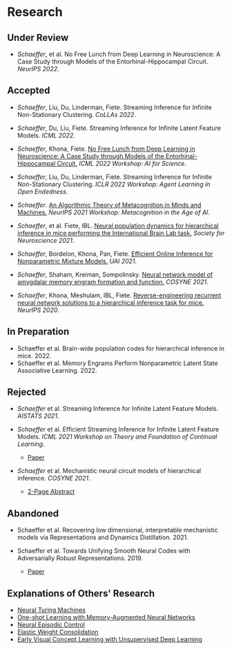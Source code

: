 # Research

## Under Review

- _Schaeffer_, et al. No Free Lunch from Deep Learning in Neuroscience: A Case Study through Models 
of the Entorhinal-Hippocampal Circuit. _NeurIPS 2022_.


## Accepted

- _Schaeffer_, Liu, Du, Linderman, Fiete. Streaming Inference for Infinite Non-Stationary Clustering.
  _CoLLAs 2022_.

- _Schaeffer_, Du, Liu, Fiete. Streaming Inference for Infinite Latent Feature Models. _ICML 2022_.

- _Schaeffer_, Khona, Fiete. [No Free Lunch from Deep Learning in Neuroscience: A Case Study through Models
  of the Entorhinal-Hippocampal Circuit.]() _ICML 2022 Workshop: AI for Science_.

- _Schaeffer_, Liu, Du, Linderman, Fiete. Streaming Inference for Infinite Non-Stationary Clustering.
  _ICLR 2022 Workshop: Agent Learning in Open Endedness_.

- _Schaeffer_. [An Algorithmic Theory of Metacognition in Minds and Machines.](research/2021_neurips_workshop_metacognition/main.html) 
  _NeurIPS 2021 Workshop: Metacognition in the Age of AI_.

- *Schaeffer*, et al. Fiete, IBL. [Neural population dynamics for hierarchical inference in mice performing 
the International Brain Lab task.](research/2021_sfn_ibl/main.html) _Society for Neuroscience 2021_.
  
- *Schaeffer*, Bordelon, Khona, Pan, Fiete. [Efficient Online Inference for Nonparametric Mixture Models.](research/2021_uai_streaming_crp/main.html) _UAI 2021_.

- *Schaeffer*, Shaham, Kreiman, Sompolinsky. [Neural network model of amygdalar memory engram formation 
  and function.](research/2021_cosyne_amygdalar_engram/main.html) _COSYNE 2021_.

- *Schaeffer*, Khona, Meshulam, IBL, Fiete. [Reverse-engineering recurrent neural network solutions to a hierarchical inference task for 
  mice.](research/2020_neurips_reverse_engineering/main.html) _NeurIPS 2020_.

## In Preparation

- Schaeffer et al. Brain-wide population codes for hierarchical inference in mice. 2022.
- Schaeffer et al. Memory Engrams Perform Nonparametric Latent State Associative Learning. 2022.
  

## Rejected

- _Schaeffer_ et al. Streaming Inference for Infinite Latent Feature Models. _AISTATS 2021_.

- _Schaeffer_ et al. Efficient
  Streaming Inference for Infinite Latent Feature Models. _ICML 2021 Workshop on Theory
  and Foundation of Continual Learning_.
  - [Paper](research/2021_icml_streaming_ibp/paper.pdf)

- _Schaeffer_ et al.
  Mechanistic neural circuit models of hierarchical inference. _COSYNE 2021_.
  - [2-Page Abstract](research/2021_cosyne_ibl_rnn/abstract.pdf) 

## Abandoned

- Schaeffer et al. Recovering low dimensional, interpretable mechanistic models
  via Representations and Dynamics Distillation. 2021.

- Schaeffer et al. Towards Unifying Smooth 
  Neural Codes with Adversarially Robust Representations. 2019.
  - [Paper](research/2019_am226_smooth_neural_codes/paper.pdf)


## Explanations of Others' Research
- [Neural Turing Machines](research/neural_turing_machine/main.html)
- [One-shot Learning with Memory-Augmented Neural Networks](research/one_shot_learning_with_memory_augmented_nn/main.html)
- [Neural Episodic Control](research/neural_episodic_control/main.html)
- [Elastic Weight Consolidation](research/elastic_weight_consolidation/main.html)
- [Early Visual Concept Learning with Unsupervised Deep Learning](research/early_visual_concept_learning/main.html)

